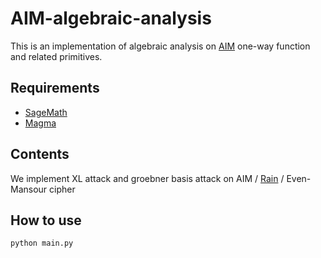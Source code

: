 # AIM-algebraic-analysis

This is an implementation of algebraic analysis on [AIM](https://eprint.iacr.org/2022/1387) one-way function and related primitives.

## Requirements
- [SageMath](https://www.sagemath.org/)
- [Magma](http://magma.maths.usyd.edu.au/magma/)

## Contents
We implement XL attack and groebner basis attack on AIM / [Rain](https://dl.acm.org/doi/abs/10.1145/3548606.3559353) / Even-Mansour cipher

## How to use
```shell
python main.py
```
